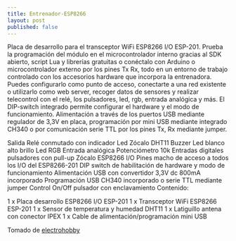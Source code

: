 ```yaml
---
title: Entrenador-ESP8266
layout: post
published: false
---
```


Placa de desarrollo para el transceptor WiFi ESP8266 I/O ESP-201. Prueba la programación del módulo en el microcontrolador interno gracias al SDK abierto, script Lua y librerías gratuitas o conéctalo con Arduino o microcontrolador externo por los pines Tx Rx, todo en un entorno de trabajo controlado con los accesorios hardware que incorpora la entrenadora. Puedes configurarlo como punto de acceso, conectarte a una red existente o utilizarlo como web server, recoger datos de sensores y realizar telecontrol con el relé, los pulsadores, led, rgb, entrada analógica y más. El DIP-switch integrado permite configurar el hardware y el modo de funcionamiento. Alimentación a través de los puertos USB mediante regulador de 3,3V en placa, programación por mini USB mediante integrado CH340 o por comunicación serie TTL por los pines Tx, Rx mediante jumper.


Salida Relé conmutado con indicador Led
Zócalo DHT11
Buzzer
Led blanco alto brillo
Led RGB
Entrada analógica Potenciómetro 10k
Entradas digitales pulsadores con pull-up
Zócalo ESP8266 I/O
Pines macho de acceso a todos los I/O del ESP8266-201
DIP switch de habilitación de hardware y modo de funcionamiento
Alimentación USB con convertidor 3,3V dc 800mA incorporado
Programación USB CH340 incorporado o serie TTL mediante jumper
Control On/Off pulsador con enclavamiento
Contenido:

1 x Placa desarrollo ESP8266 I/O ESP-201
1 x Transceptor WiFi ESP8266 ESP-201
1 x Sensor de temperatura y humedad DHT11
1 x Latiguillo antena con conector IPEX
1 x Cable de alimentación/programación mini USB

Tomado de [electrohobby](http://www.electrohobby.es/tienda/es/wifi/186-entrenadora-wifi-esp8266-201-io.html)



